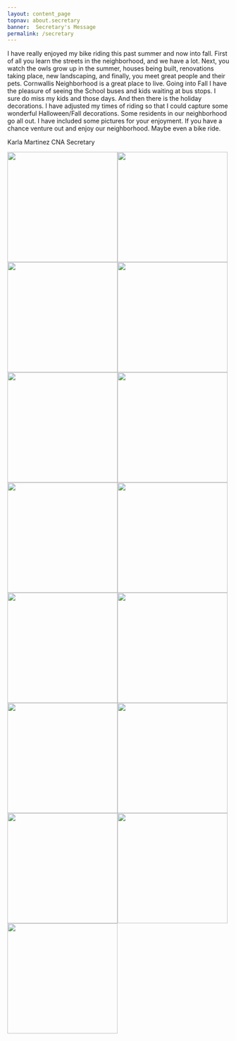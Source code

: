 ```yaml
---
layout: content_page
topnav: about.secretary
banner:  Secretary's Message
permalink: /secretary
---
```


I have really enjoyed my bike riding this past summer and now into fall.  First of all you learn the streets in the neighborhood, and we have a lot.  Next, you watch the owls grow up in the summer, houses being built, renovations taking place, new landscaping, and finally, you meet great people and their pets.  Cornwallis Neighborhood is a great place to live.  Going into Fall I have the pleasure of seeing the School buses and kids waiting at bus stops.  I sure do miss my kids and those days.  And then there is the holiday decorations.  I have adjusted my times of riding so that I could capture some wonderful Halloween/Fall decorations.  Some residents in our neighborhood go all out.  I have included some pictures for your enjoyment.  If you have a chance venture out and enjoy our neighborhood.  Maybe even a bike ride.

Karla Martinez
CNA Secretary

<img src="/images/IMG_1009.png" width="250"><img src="/images/IMG_1004.2png" width="250">
<img src="/images/IMG_1011.png" width="250"><img src="/images/IMG_1012.png" width="250">
<img src="/images/IMG_1010.png" width="250"><img src="/images/IMG_1014.png" width="250">
<img src="/images/IMG_1017.png" width="250"><img src="/images/IMG_1018.png" width="250">
<img src="/images/IMG_1020.png" width="250"><img src="/images/IMG_1024.png" width="250">
<img src="/images/IMG_1025.png" width="250"><img src="/images/IMG_1037.png" width="250">
<img src="/images/IMG_1042.png" width="250"><img src="/images/IMG_1044.png" width="250">
<img src="/images/IMG_1084.png" width="250">
